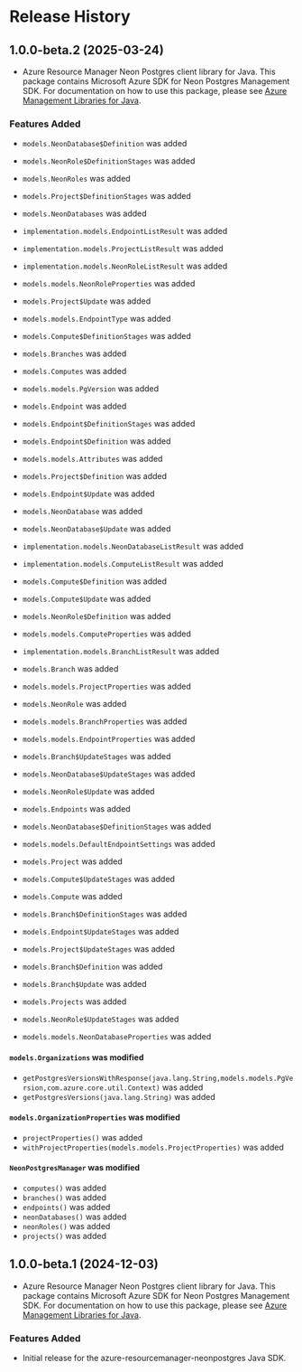 # Release History

## 1.0.0-beta.2 (2025-03-24)

- Azure Resource Manager Neon Postgres client library for Java. This package contains Microsoft Azure SDK for Neon Postgres Management SDK. For documentation on how to use this package, please see [Azure Management Libraries for Java](https://aka.ms/azsdk/java/mgmt).

### Features Added

* `models.NeonDatabase$Definition` was added

* `models.NeonRole$DefinitionStages` was added

* `models.NeonRoles` was added

* `models.Project$DefinitionStages` was added

* `models.NeonDatabases` was added

* `implementation.models.EndpointListResult` was added

* `implementation.models.ProjectListResult` was added

* `implementation.models.NeonRoleListResult` was added

* `models.models.NeonRoleProperties` was added

* `models.Project$Update` was added

* `models.models.EndpointType` was added

* `models.Compute$DefinitionStages` was added

* `models.Branches` was added

* `models.Computes` was added

* `models.models.PgVersion` was added

* `models.Endpoint` was added

* `models.Endpoint$DefinitionStages` was added

* `models.Endpoint$Definition` was added

* `models.models.Attributes` was added

* `models.Project$Definition` was added

* `models.Endpoint$Update` was added

* `models.NeonDatabase` was added

* `models.NeonDatabase$Update` was added

* `implementation.models.NeonDatabaseListResult` was added

* `implementation.models.ComputeListResult` was added

* `models.Compute$Definition` was added

* `models.Compute$Update` was added

* `models.NeonRole$Definition` was added

* `models.models.ComputeProperties` was added

* `implementation.models.BranchListResult` was added

* `models.Branch` was added

* `models.models.ProjectProperties` was added

* `models.NeonRole` was added

* `models.models.BranchProperties` was added

* `models.models.EndpointProperties` was added

* `models.Branch$UpdateStages` was added

* `models.NeonDatabase$UpdateStages` was added

* `models.NeonRole$Update` was added

* `models.Endpoints` was added

* `models.NeonDatabase$DefinitionStages` was added

* `models.models.DefaultEndpointSettings` was added

* `models.Project` was added

* `models.Compute$UpdateStages` was added

* `models.Compute` was added

* `models.Branch$DefinitionStages` was added

* `models.Endpoint$UpdateStages` was added

* `models.Project$UpdateStages` was added

* `models.Branch$Definition` was added

* `models.Branch$Update` was added

* `models.Projects` was added

* `models.NeonRole$UpdateStages` was added

* `models.models.NeonDatabaseProperties` was added

#### `models.Organizations` was modified

* `getPostgresVersionsWithResponse(java.lang.String,models.models.PgVersion,com.azure.core.util.Context)` was added
* `getPostgresVersions(java.lang.String)` was added

#### `models.OrganizationProperties` was modified

* `projectProperties()` was added
* `withProjectProperties(models.models.ProjectProperties)` was added

#### `NeonPostgresManager` was modified

* `computes()` was added
* `branches()` was added
* `endpoints()` was added
* `neonDatabases()` was added
* `neonRoles()` was added
* `projects()` was added

## 1.0.0-beta.1 (2024-12-03)

- Azure Resource Manager Neon Postgres client library for Java. This package contains Microsoft Azure SDK for Neon Postgres Management SDK. For documentation on how to use this package, please see [Azure Management Libraries for Java](https://aka.ms/azsdk/java/mgmt).

### Features Added

- Initial release for the azure-resourcemanager-neonpostgres Java SDK.

